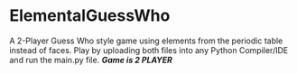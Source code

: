 # ElementalGuessWho
A 2-Player Guess Who style game using elements from the periodic table instead of faces.
Play by uploading both files into any Python Compiler/IDE and run the main.py file. _**Game is 2 PLAYER**_
